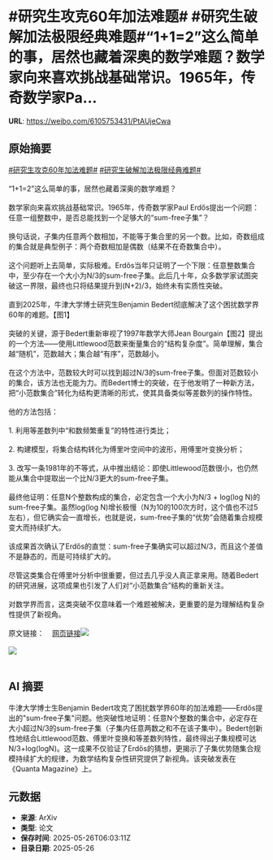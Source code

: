# #研究生攻克60年加法难题# #研究生破解加法极限经典难题#“1+1=2”这么简单的事，居然也藏着深奥的数学难题？数学家向来喜欢挑战基础常识。1965年，传奇数学家Pa...

**URL**: https://weibo.com/6105753431/PtAUjeCwa

## 原始摘要

<a href="https://m.weibo.cn/search?containerid=231522type%3D1%26t%3D10%26q%3D%23%E7%A0%94%E7%A9%B6%E7%94%9F%E6%94%BB%E5%85%8B60%E5%B9%B4%E5%8A%A0%E6%B3%95%E9%9A%BE%E9%A2%98%23&amp;extparam=%23%E7%A0%94%E7%A9%B6%E7%94%9F%E6%94%BB%E5%85%8B60%E5%B9%B4%E5%8A%A0%E6%B3%95%E9%9A%BE%E9%A2%98%23" data-hide=""><span class="surl-text">#研究生攻克60年加法难题#</span></a> <a href="https://m.weibo.cn/search?containerid=231522type%3D1%26t%3D10%26q%3D%23%E7%A0%94%E7%A9%B6%E7%94%9F%E7%A0%B4%E8%A7%A3%E5%8A%A0%E6%B3%95%E6%9E%81%E9%99%90%E7%BB%8F%E5%85%B8%E9%9A%BE%E9%A2%98%23&amp;extparam=%23%E7%A0%94%E7%A9%B6%E7%94%9F%E7%A0%B4%E8%A7%A3%E5%8A%A0%E6%B3%95%E6%9E%81%E9%99%90%E7%BB%8F%E5%85%B8%E9%9A%BE%E9%A2%98%23" data-hide=""><span class="surl-text">#研究生破解加法极限经典难题#</span></a><br><br>“1+1=2”这么简单的事，居然也藏着深奥的数学难题？<br><br>数学家向来喜欢挑战基础常识。1965年，传奇数学家Paul Erdős提出一个问题：任意一组整数中，是否总能找到一个足够大的“sum-free子集”？<br><br>换句话说，子集内任意两个数相加，不能等于集合里的另一个数。比如，奇数组成的集合就是典型例子：两个奇数相加是偶数（结果不在奇数集合中）。<br><br>这个问题听上去简单，实际极难。Erdős当年只证明了一个下限：任意整数集合中，至少存在一个大小为N/3的sum-free子集。此后几十年，众多数学家试图突破这一界限，最终也只将结果提升到(N+2)/3，始终未有实质性突破。<br><br>直到2025年，牛津大学博士研究生Benjamin Bedert彻底解决了这个困扰数学界60年的难题。【图1】<br><br>突破的关键，源于Bedert重新审视了1997年数学大师Jean Bourgain【图2】提出的一个方法——使用Littlewood范数来衡量集合的“结构复杂度”。简单理解，集合越“随机”，范数越大；集合越“有序”，范数越小。<br><br>在这个方法中，范数较大时可以找到超过N/3的sum-free子集。但面对范数较小的集合，该方法也无能为力。而Bedert博士的突破，在于他发明了一种新方法，把“小范数集合”转化为结构更清晰的形式，使其具备类似等差数列的操作特性。<br><br>他的方法包括：<br><br>1. 利用等差数列中“和数频繁重复”的特性进行类比；<br><br>2. 构建模型，将集合结构转化为傅里叶空间中的波形，用傅里叶变换分析；<br><br>3. 改写一条1981年的不等式，从中推出结论：即使Littlewood范数很小，也仍然能从集合中提取出一个比N/3更大的sum-free子集。<br><br>最终他证明：任意N个整数构成的集合，必定包含一个大小为N/3 + log(log N)的sum-free子集。虽然log(log N)增长极慢（N为10的100次方时，这个值也不过5左右），但它确实会一直增长，也就是说，sum-free子集的“优势”会随着集合规模变大而持续扩大。<br><br>该成果首次确认了Erdős的直觉：sum-free子集确实可以超过N/3，而且这个差值不是静态的，而是可持续扩大的。<br><br>尽管这类集合在傅里叶分析中很重要，但过去几乎没人真正拿来用。随着Bedert的研究进展，这项成果也引发了人们对“小范数集合”结构的重新关注。<br><br>对数学界而言，这类突破不仅意味着一个难题被解决，更重要的是为理解结构复杂性提供了新视角。<br><br>原文链接：<a href="https://weibo.cn/sinaurl?u=https%3A%2F%2Fwww.quantamagazine.org%2Fgraduate-student-solves-classic-problem-about-the-limits-of-addition-20250522%2F" data-hide=""><span class="url-icon"><img style="width: 1rem;height: 1rem" src="https://h5.sinaimg.cn/upload/2015/09/25/3/timeline_card_small_web_default.png" referrerpolicy="no-referrer"></span><span class="surl-text">网页链接</span></a><img style="" src="https://tvax3.sinaimg.cn/large/006Fd7o3gy1i1ssq0bncij318g0uqu0x.jpg" referrerpolicy="no-referrer"><br><br><img style="" src="https://tvax2.sinaimg.cn/large/006Fd7o3gy1i1ssq01r56j31bs0xthdt.jpg" referrerpolicy="no-referrer"><br><br>

## AI 摘要

牛津大学博士生Benjamin Bedert攻克了困扰数学界60年的加法难题——Erdős提出的"sum-free子集"问题。他突破性地证明：任意N个整数的集合中，必定存在大小超过N/3的sum-free子集（子集内任意两数之和不在该子集中）。Bedert创新性地结合Littlewood范数、傅里叶变换和等差数列特性，最终得出子集规模可达N/3+log(logN)。这一成果不仅验证了Erdős的猜想，更揭示了子集优势随集合规模持续扩大的规律，为数学结构复杂性研究提供了新视角。该突破发表在《Quanta Magazine》上。

## 元数据

- **来源**: ArXiv
- **类型**: 论文
- **保存时间**: 2025-05-26T06:03:11Z
- **目录日期**: 2025-05-26
